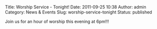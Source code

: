 Title: Worship Service - Tonight!
Date: 2011-09-25 10:38
Author: admin
Category: News &amp; Events
Slug: worship-service-tonight
Status: published

Join us for an hour of worship this evening at 6pm!!!
